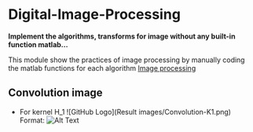 # Digital-Image-Processing
**Implement the algorithms, transforms for image without any built-in function matlab...**

This module show the practices of image processing by manually coding the matlab functions for each algorithm [Image processing](https://github.com/trungpx/Digital-Image-Processing/)
## Convolution image
* For kernel H_1
![GitHub Logo](Result images/Convolution-K1.png)
Format: ![Alt Text](https://github.com/trungpx/Digital-Image-Processing/tree/master/Result%20images)
